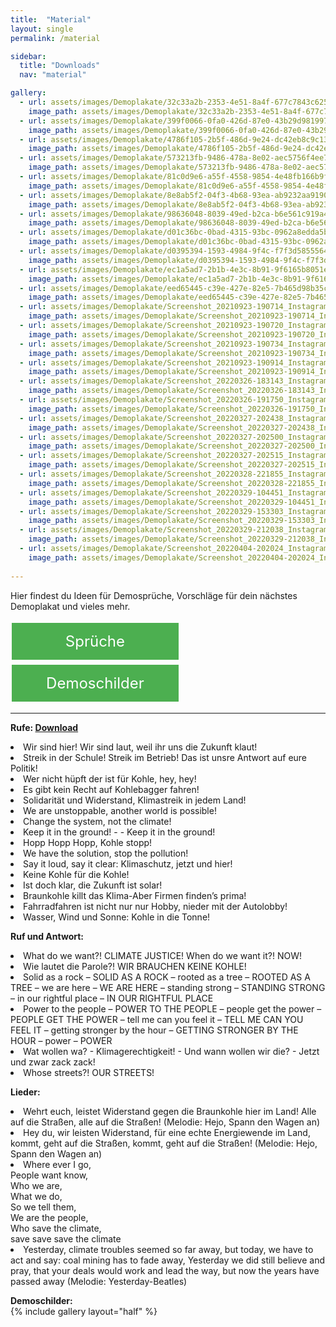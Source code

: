 ```yaml
---
title:  "Material"
layout: single
permalink: /material

sidebar:
  title: "Downloads"
  nav: "material"

gallery:
  - url: assets/images/Demoplakate/32c33a2b-2353-4e51-8a4f-677c7843c625.jpg
    image_path: assets/images/Demoplakate/32c33a2b-2353-4e51-8a4f-677c7843c625.jpg
  - url: assets/images/Demoplakate/399f0066-0fa0-426d-87e0-43b29d981997.jpg
    image_path: assets/images/Demoplakate/399f0066-0fa0-426d-87e0-43b29d981997.jpg
  - url: assets/images/Demoplakate/4786f105-2b5f-486d-9e24-dc42eb8c9c13.jpg
    image_path: assets/images/Demoplakate/4786f105-2b5f-486d-9e24-dc42eb8c9c13.jpg
  - url: assets/images/Demoplakate/573213fb-9486-478a-8e02-aec5756f4ee7.jpg
    image_path: assets/images/Demoplakate/573213fb-9486-478a-8e02-aec5756f4ee7.jpg
  - url: assets/images/Demoplakate/81c0d9e6-a55f-4558-9854-4e48fb166b9f.jpg
    image_path: assets/images/Demoplakate/81c0d9e6-a55f-4558-9854-4e48fb166b9f.jpg
  - url: assets/images/Demoplakate/8e8ab5f2-04f3-4b68-93ea-ab9232aa9190.jpg
    image_path: assets/images/Demoplakate/8e8ab5f2-04f3-4b68-93ea-ab9232aa9190.jpg
  - url: assets/images/Demoplakate/98636048-8039-49ed-b2ca-b6e561c919a4.jpg
    image_path: assets/images/Demoplakate/98636048-8039-49ed-b2ca-b6e561c919a4.jpg
  - url: assets/images/Demoplakate/d01c36bc-0bad-4315-93bc-0962a8edda5b.jpg
    image_path: assets/images/Demoplakate/d01c36bc-0bad-4315-93bc-0962a8edda5b.jpg
  - url: assets/images/Demoplakate/d0395394-1593-4984-9f4c-f7f3d5855564.jpg
    image_path: assets/images/Demoplakate/d0395394-1593-4984-9f4c-f7f3d5855564.jpg
  - url: assets/images/Demoplakate/ec1a5ad7-2b1b-4e3c-8b91-9f6165b8051e.jpg
    image_path: assets/images/Demoplakate/ec1a5ad7-2b1b-4e3c-8b91-9f6165b8051e.jpg
  - url: assets/images/Demoplakate/eed65445-c39e-427e-82e5-7b465d98b35c.jpg
    image_path: assets/images/Demoplakate/eed65445-c39e-427e-82e5-7b465d98b35c.jpg
  - url: assets/images/Demoplakate/Screenshot_20210923-190714_Instagram.jpg
    image_path: assets/images/Demoplakate/Screenshot_20210923-190714_Instagram.jpg
  - url: assets/images/Demoplakate/Screenshot_20210923-190720_Instagram.jpg
    image_path: assets/images/Demoplakate/Screenshot_20210923-190720_Instagram.jpg
  - url: assets/images/Demoplakate/Screenshot_20210923-190734_Instagram.jpg
    image_path: assets/images/Demoplakate/Screenshot_20210923-190734_Instagram.jpg
  - url: assets/images/Demoplakate/Screenshot_20210923-190914_Instagram.jpg
    image_path: assets/images/Demoplakate/Screenshot_20210923-190914_Instagram.jpg
  - url: assets/images/Demoplakate/Screenshot_20220326-183143_Instagram.jpg
    image_path: assets/images/Demoplakate/Screenshot_20220326-183143_Instagram.jpg
  - url: assets/images/Demoplakate/Screenshot_20220326-191750_Instagram.jpg
    image_path: assets/images/Demoplakate/Screenshot_20220326-191750_Instagram.jpg
  - url: assets/images/Demoplakate/Screenshot_20220327-202438_Instagram.jpg
    image_path: assets/images/Demoplakate/Screenshot_20220327-202438_Instagram.jpg
  - url: assets/images/Demoplakate/Screenshot_20220327-202500_Instagram.jpg
    image_path: assets/images/Demoplakate/Screenshot_20220327-202500_Instagram.jpg
  - url: assets/images/Demoplakate/Screenshot_20220327-202515_Instagram.jpg
    image_path: assets/images/Demoplakate/Screenshot_20220327-202515_Instagram.jpg
  - url: assets/images/Demoplakate/Screenshot_20220328-221855_Instagram.jpg
    image_path: assets/images/Demoplakate/Screenshot_20220328-221855_Instagram.jpg
  - url: assets/images/Demoplakate/Screenshot_20220329-104451_Instagram.jpg
    image_path: assets/images/Demoplakate/Screenshot_20220329-104451_Instagram.jpg
  - url: assets/images/Demoplakate/Screenshot_20220329-153303_Instagram.jpg
    image_path: assets/images/Demoplakate/Screenshot_20220329-153303_Instagram.jpg
  - url: assets/images/Demoplakate/Screenshot_20220329-212038_Instagram.jpg
    image_path: assets/images/Demoplakate/Screenshot_20220329-212038_Instagram.jpg
  - url: assets/images/Demoplakate/Screenshot_20220404-202024_Instagram.jpg
    image_path: assets/images/Demoplakate/Screenshot_20220404-202024_Instagram.jpg
    
---
```


Hier findest du Ideen für Demosprüche, Vorschläge für dein nächstes Demoplakat und vieles mehr. <br>

<p> </p>

<style>
.button1 {
  border: none;
  color: white;
  padding: 15px 15px;
  text-align: center;
  text-decoration: none;
  display: inline-block;
  font-size: 24px;
  margin: 4px 2px;
  cursor: pointer;
  width: 47%;
}
.button2 {
  border: none;
  color: white;
  padding: 15px 15px;
  text-align: center;
  text-decoration: none;
  display: inline-block;
  font-size: 24px;
  margin: 4px 2px;
  cursor: pointer;
  width: 47%;
}  
  
.button1 {background-color: #4CAF50;} /* Green */
.button2 {background-color: #4CAF50;} /* Green */
</style>

<a class="button1" href="#Sprüche"
       target="" style="color: white" >Sprüche</a>
<a class="button2" href="#Demoschilder"
       target="" style="color: white" >Demoschilder</a>
       
  <p> </p>

<hr>

<a name="Sprüche"> </a>

<b> Rufe: <a href="https://fridaysforfuture-landau.de/assets/Demos/GK%2003.03.23/Lieder%20und%20Rufe%20DINA5.pdf" target="_blank"> Download </a> </b> <br>
<li> Wir sind hier! Wir sind laut, weil ihr uns die Zukunft klaut!
<li> Streik in der Schule! Streik im Betrieb! Das ist unsre Antwort auf eure Politik!
<li> Wer nicht hüpft der ist für Kohle, hey, hey!
<li> Es gibt kein Recht auf Kohlebagger fahren!
<li> Solidarität und Widerstand, Klimastreik in jedem Land!
<li> We are unstoppable, another world is possible!
<li> Change the system, not the climate!
<li> Keep it in the ground! - - Keep it in the ground!
<li> Hopp Hopp Hopp, Kohle stopp!
<li> We have the solution, stop the pollution!
<li> Say it loud, say it clear: Klimaschutz, jetzt und hier!
<li> Keine Kohle für die Kohle!
<li> Ist doch klar, die Zukunft ist solar!
<li> Braunkohle killt das Klima-Aber Firmen finden’s prima!
<li> Fahrradfahren ist nicht nur nur Hobby, nieder mit der Autolobby!
<li> Wasser, Wind und Sonne: Kohle in die Tonne! <br>
  
  <p> </p>
  
<b> Ruf und Antwort:  </b>  <br>
<li> What do we want?! CLIMATE JUSTICE! When do we want it?! NOW!
<li> Wie lautet die Parole?! WIR BRAUCHEN KEINE KOHLE!
<li> Solid as a rock – SOLID AS A ROCK – rooted as a tree – ROOTED AS A TREE – we are here – WE ARE HERE – standing strong – STANDING STRONG – in our rightful place – IN OUR RIGHTFUL PLACE
<li> Power to the people – POWER TO THE PEOPLE – people get the power – PEOPLE GET THE POWER – tell me can you feel it – TELL ME CAN YOU FEEL IT – getting stronger by the hour – GETTING STRONGER BY THE HOUR – power – POWER
<li> Wat wollen wa? - Klimagerechtigkeit! - Und wann wollen wir die? - Jetzt und zwar zack zack!
<li> Whose streets?! OUR STREETS! <br>

  <p> </p>
  
<b> Lieder:  </b> <br>
<li> Wehrt euch, leistet Widerstand gegen die Braunkohle hier im Land! Alle auf die Straßen, alle auf die Straßen! (Melodie: Hejo, Spann den Wagen an)
<li> Hey du, wir leisten Widerstand, für eine echte Energiewende im Land, kommt, geht auf die Straßen, kommt, geht auf die Straßen! (Melodie: Hejo, Spann den Wagen an)
<li> Where ever I go, <br>
     People want know, <br>
     Who we are, <br>
     What we do, <br>
     So we tell them, <br>
     We are the people, <br>
     Who save the climate, <br>
     save save save the climate <br> 
<li> Yesterday, climate troubles seemed so far away, but today, we have to act and say: coal mining has to fade away, Yesterday we did still believe and pray, that your deals would work and lead the way, but now the years have passed away (Melodie: Yesterday-Beatles) <br>  
  
  <p> </p> 
  
<a name="Demoschilder"> </a>
  <b> Demoschilder: </b> <br>
  {% include gallery layout="half" %}
  
  <p> </p>
  <p> </p>
  
